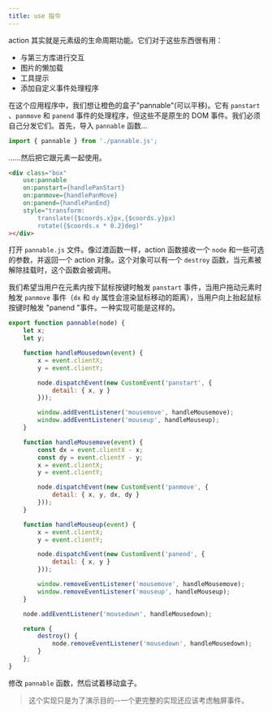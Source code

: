 ```yaml
---
title: use 指令
---
```


action 其实就是元素级的生命周期功能。它们对于这些东西很有用：

* 与第三方库进行交互
* 图片的懒加载
* 工具提示
* 添加自定义事件处理程序

在这个应用程序中，我们想让橙色的盒子"pannable"(可以平移)。它有 `panstart` 、`panmove` 和 `panend` 事件的处理程序，但这些不是原生的 DOM 事件。我们必须自己分发它们。首先，导入 `pannable` 函数...

```js
import { pannable } from './pannable.js';
```

......然后把它跟元素一起使用。

```html
<div class="box"
	use:pannable
	on:panstart={handlePanStart}
	on:panmove={handlePanMove}
	on:panend={handlePanEnd}
	style="transform:
		translate({$coords.x}px,{$coords.y}px)
		rotate({$coords.x * 0.2}deg)"
></div>
```

打开 `pannable.js` 文件。像过渡函数一样，action 函数接收一个 `node` 和一些可选的参数，并返回一个 action 对象。这个对象可以有一个 `destroy` 函数，当元素被解除挂载时，这个函数会被调用。

我们希望当用户在元素内按下鼠标按键时触发 `panstart` 事件，当用户拖动元素时触发 `panmove` 事件（`dx` 和 `dy` 属性会渲染鼠标移动的距离），当用户向上抬起鼠标按键时触发 "panend "事件。一种实现可能是这样的。

```js
export function pannable(node) {
	let x;
	let y;

	function handleMousedown(event) {
		x = event.clientX;
		y = event.clientY;

		node.dispatchEvent(new CustomEvent('panstart', {
			detail: { x, y }
		}));

		window.addEventListener('mousemove', handleMousemove);
		window.addEventListener('mouseup', handleMouseup);
	}

	function handleMousemove(event) {
		const dx = event.clientX - x;
		const dy = event.clientY - y;
		x = event.clientX;
		y = event.clientY;

		node.dispatchEvent(new CustomEvent('panmove', {
			detail: { x, y, dx, dy }
		}));
	}

	function handleMouseup(event) {
		x = event.clientX;
		y = event.clientY;

		node.dispatchEvent(new CustomEvent('panend', {
			detail: { x, y }
		}));

		window.removeEventListener('mousemove', handleMousemove);
		window.removeEventListener('mouseup', handleMouseup);
	}

	node.addEventListener('mousedown', handleMousedown);

	return {
		destroy() {
			node.removeEventListener('mousedown', handleMousedown);
		}
	};
}
```

修改 `pannable` 函数，然后试着移动盒子。

> 这个实现只是为了演示目的--一个更完整的实现还应该考虑触屏事件。
